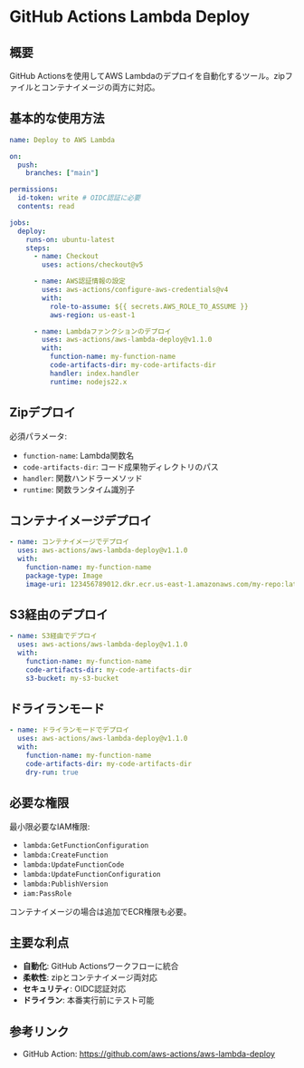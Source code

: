 # GitHub Actions Lambda Deploy

## 概要

GitHub Actionsを使用してAWS Lambdaのデプロイを自動化するツール。zipファイルとコンテナイメージの両方に対応。

## 基本的な使用方法

```yaml
name: Deploy to AWS Lambda

on:
  push:
    branches: ["main"]

permissions:
  id-token: write # OIDC認証に必要
  contents: read

jobs:
  deploy:
    runs-on: ubuntu-latest
    steps:
      - name: Checkout
        uses: actions/checkout@v5

      - name: AWS認証情報の設定
        uses: aws-actions/configure-aws-credentials@v4
        with:
          role-to-assume: ${{ secrets.AWS_ROLE_TO_ASSUME }}
          aws-region: us-east-1

      - name: Lambdaファンクションのデプロイ
        uses: aws-actions/aws-lambda-deploy@v1.1.0
        with:
          function-name: my-function-name
          code-artifacts-dir: my-code-artifacts-dir
          handler: index.handler
          runtime: nodejs22.x
```

## Zipデプロイ

必須パラメータ:

- `function-name`: Lambda関数名
- `code-artifacts-dir`: コード成果物ディレクトリのパス
- `handler`: 関数ハンドラーメソッド
- `runtime`: 関数ランタイム識別子

## コンテナイメージデプロイ

```yaml
- name: コンテナイメージでデプロイ
  uses: aws-actions/aws-lambda-deploy@v1.1.0
  with:
    function-name: my-function-name
    package-type: Image
    image-uri: 123456789012.dkr.ecr.us-east-1.amazonaws.com/my-repo:latest
```

## S3経由のデプロイ

```yaml
- name: S3経由でデプロイ
  uses: aws-actions/aws-lambda-deploy@v1.1.0
  with:
    function-name: my-function-name
    code-artifacts-dir: my-code-artifacts-dir
    s3-bucket: my-s3-bucket
```

## ドライランモード

```yaml
- name: ドライランモードでデプロイ
  uses: aws-actions/aws-lambda-deploy@v1.1.0
  with:
    function-name: my-function-name
    code-artifacts-dir: my-code-artifacts-dir
    dry-run: true
```

## 必要な権限

最小限必要なIAM権限:

- `lambda:GetFunctionConfiguration`
- `lambda:CreateFunction`
- `lambda:UpdateFunctionCode`
- `lambda:UpdateFunctionConfiguration`
- `lambda:PublishVersion`
- `iam:PassRole`

コンテナイメージの場合は追加でECR権限も必要。

## 主要な利点

- **自動化**: GitHub Actionsワークフローに統合
- **柔軟性**: zipとコンテナイメージ両対応
- **セキュリティ**: OIDC認証対応
- **ドライラン**: 本番実行前にテスト可能

## 参考リンク

- GitHub Action: https://github.com/aws-actions/aws-lambda-deploy
